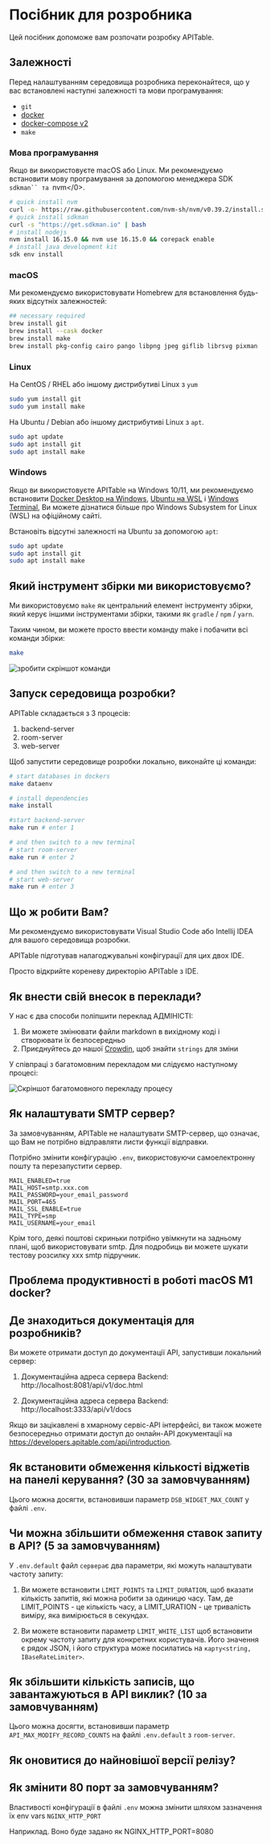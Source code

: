 # Посібник для розробника

Цей посібник допоможе вам розпочати розробку APITable.

## Залежності

Перед налаштуванням середовища розробника переконайтеся, що у вас встановлені наступні залежності та мови програмування:

- `git`
- [docker](https://docs.docker.com/engine/install/)
- [docker-compose v2](https://docs.docker.com/engine/install/)
- `make`


### Мова програмування

Якщо ви використовуєте macOS або Linux. Ми рекомендуємо встановити мову програмування за допомогою менеджера SDK `sdkman`` та `nvm</0>.

```bash
# quick install nvm
curl -o- https://raw.githubusercontent.com/nvm-sh/nvm/v0.39.2/install.sh | bash
# quick install sdkman
curl -s "https://get.sdkman.io" | bash
# install nodejs 
nvm install 16.15.0 && nvm use 16.15.0 && corepack enable
# install java development kit
sdk env install
```

### macOS

Ми рекомендуємо використовувати Homebrew для встановлення будь-яких відсутніх залежностей:

```bash
## necessary required
brew install git
brew install --cask docker
brew install make
brew install pkg-config cairo pango libpng jpeg giflib librsvg pixman
```

### Linux

На CentOS / RHEL або іншому дистрибутиві Linux з `yum`

```bash
sudo yum install git
sudo yum install make
```

На Ubuntu / Debian або іншому дистрибутиві Linux з `apt`.

```bash
sudo apt update
sudo apt install git
sudo apt install make
```


### Windows

Якщо ви використовуєте APITable на Windows 10/11, ми рекомендуємо встановити [Docker Desktop на Windows](https://docs.docker.com/desktop/install/windows-install/), [Ubuntu на WSL](https://ubuntu.com/wsl) і [Windows Terminal](https://aka.ms/terminal), Ви можете дізнатися більше про Windows Subsystem for Linux (WSL) на офіційному сайті.

Встановіть відсутні залежності на Ubuntu за допомогою  `apt`:

```bash
sudo apt update
sudo apt install git
sudo apt install make
```


## Який інструмент збірки ми використовуємо?

Ми використовуємо `make` як центральний елемент інструменту збірки, який керує іншими інструментами збірки, такими як `gradle` / `npm` / `yarn`.

Таким чином, ви можете просто ввести команду make і побачити всі команди збірки:

```bash
make
```

![зробити скріншот команди](../static/make.png)



## Запуск середовища розробки?

APITable складається з 3 процесів:

1. backend-server
2. room-server
3. web-server

Щоб запустити середовище розробки локально, виконайте ці команди:

```bash
# start databases in dockers
make dataenv 

# install dependencies
make install 

#start backend-server
make run # enter 1  

# and then switch to a new terminal
# start room-server
make run # enter 2

# and then switch to a new terminal
# start web-server
make run # enter 3

```




## Що ж робити Вам?

Ми рекомендуємо використовувати Visual Studio Code або Intellij IDEA для вашого середовища розробки.

APITable підготував налагоджувальні конфігурації для цих двох IDE.

Просто відкрийте кореневу директорію APITable з IDE.



## Як внести свій внесок в переклади?

У нас є два способи поліпшити переклад АДМІНІСТІ:

1. Ви можете змінювати файли markdown в вихідному коді і створювати їх безпосередньо
2. Приєднуйтесь до нашої [Crowdin](https://crowdin.com/project/apitablecode), щоб знайти `strings` для зміни

У співпраці з багатомовним перекладом ми слідуємо наступному процесі:

![Скріншот багатомовного перекладу процесу](../static/collaboration_of_multilingual_translation.png)

## Як налаштувати SMTP сервер?

За замовчуванням, APITable не налаштувати SMTP-сервер, що означає, що Вам не потрібно відправляти листи функції відправки.

Потрібно змінити конфігурацію `.env`, використовуючи самоелектронну пошту та перезапустити сервер.

```
MAIL_ENABLED=true
MAIL_HOST=smtp.xxx.com
MAIL_PASSWORD=your_email_password
MAIL_PORT=465
MAIL_SSL_ENABLE=true
MAIL_TYPE=smp
MAIL_USERNAME=your_email
```

Крім того, деякі поштові скриньки потрібно увімкнути на задньому плані, щоб використовувати smtp. Для подробиць ви можете шукати тестову розсилку xxx smtp підручник.


## Проблема продуктивності в роботі macOS M1 docker?

## Де знаходиться документація для розробників?

Ви можете отримати доступ до документації API, запустивши локальний сервер:

1. Документаційна адреса сервера Backend: http://localhost:8081/api/v1/doc.html

2. Документаційна адреса сервера Backend: http://localhost:3333/api/v1/docs

Якщо ви зацікавлені в хмарному сервіс-API інтерфейсі, ви також можете безпосередньо отримати доступ до онлайн-API документації на https://developers.apitable.com/api/introduction.

## Як встановити обмеження кількості віджетів на панелі керування? (30 за замовчуванням)

Цього можна досягти, встановивши параметр `DSB_WIDGET_MAX_COUNT` у файлі `.env`.

## Чи можна збільшити обмеження ставок запиту в API? (5 за замовчуванням)

У `.env.default` файл `сервера`є два параметри, які можуть налаштувати частоту запиту:

1. Ви можете встановити `LIMIT_POINTS` та `LIMIT_DURATION`, щоб вказати кількість запитів, які можна робити за одиницю часу. Там, де LIMIT_POINTS - це кількість часу, а LIMIT_URATION - це тривалість виміру, яка вимірюється в секундах.

2. Ви можете встановити параметр `LIMIT_WHITE_LIST` щоб встановити окрему частоту запиту для конкретних користувачів. Його значення є рядок JSON, і його структура може посилатись на `карту<string, IBaseRateLimiter>`.

## Як збільшити кількість записів, що завантажуються в API виклик? (10 за замовчуванням)

Цього можна досягти, встановивши параметр `API_MAX_MODIFY_RECORD_COUNTS` на файлі `.env.default` з `room-server`.


## Як оновитися до найновішої версії релізу?


## Як змінити 80 порт за замовчуванням?
Властивості конфігурації в файлі `.env` можна змінити шляхом зазначення їх env vars `NGINX_HTTP_PORT`

Наприклад. Воно буде задано як NGINX_HTTP_PORT=8080